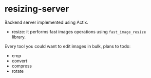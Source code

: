 # resizing-server

Backend server implemented using Actix.

- resize: it performs fast images operations using `fast_image_resize` library.

Every tool you could want to edit images in bulk, plans to todo:

- crop
- convert
- compress
- rotate
